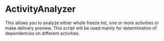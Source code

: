 # ActivityAnalyzer

This allows you to analyze either whole freeze list, one or more activities or make delivery preview. This script will be used mainly for determination of dependencies on different activities.
